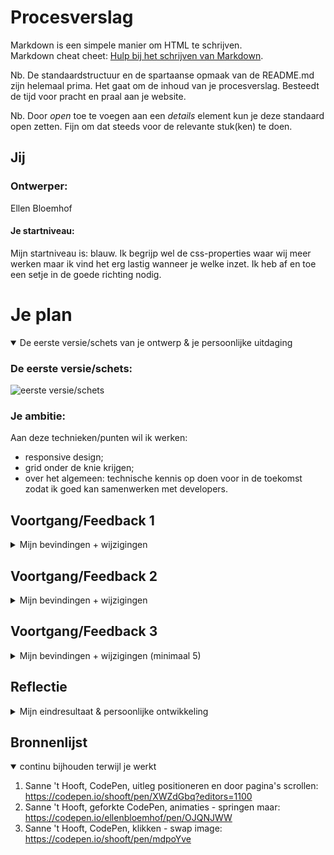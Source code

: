 # Procesverslag
Markdown is een simpele manier om HTML te schrijven.  
Markdown cheat cheet: [Hulp bij het schrijven van Markdown](https://github.com/adam-p/markdown-here/wiki/Markdown-Cheatsheet).

Nb. De standaardstructuur en de spartaanse opmaak van de README.md zijn helemaal prima. Het gaat om de inhoud van je procesverslag. Besteedt de tijd voor pracht en praal aan je website.

Nb. Door *open* toe te voegen aan een *details* element kun je deze standaard open zetten. Fijn om dat steeds voor de relevante stuk(ken) te doen.

## Jij

### Ontwerper:
Ellen Bloemhof

#### Je startniveau:
Mijn startniveau is: blauw.
Ik begrijp wel de css-properties waar wij meer werken maar ik vind het erg lastig wanneer je welke inzet. Ik heb af en toe een setje in de goede richting nodig.

# Je plan

<details open>
  <summary>De eerste versie/schets van je ontwerp & je persoonlijke uitdaging</summary>

  ### De eerste versie/schets:
  <img src="readme-images/ontwerp1.png" width="375px" alt="eerste versie/schets">

  ### Je ambitie: 
  Aan deze technieken/punten wil ik werken:
  - responsive design;
  - grid onder de knie krijgen;
  - over het algemeen: technische kennis op doen voor in de toekomst zodat ik goed kan samenwerken met developers.
</details>

## Voortgang/Feedback 1

<details>
  <summary>Mijn bevindingen + wijzigingen</summary>
Ik heb dinsdag 10 mei samen met Mirte gekeken naar mijn concept.

  ### Bevinding 1:
Mijn concept was niet specifiek gericht op mijn onderwerp, Animal Crossing, en kon worden toegepast op andere onderwerpen. Wij hebben samen gekeken naar hoe wij het meer kunnen toepassen op mijn onderwerp.

  #### oplossing:
  De sfeer van het geheel moet worden aangepast. Steeds als je een game selecteert door op de controller te klikken dan wordt de achtergrond aangepast naar het specifieke jaar dat de game is uitgekomen met kleine elementen die echt gericht zijn op de game.

  ### Bevinding 2:
Ik had nog geen eastereggs, daar had ik moeite mee. Wij hebben hier met z'n tweetjes hierover gebrainstormt.

  #### oplossing:
  **Eerste element vanuit de game:** Ergens onderin op de pagina komt een katapult tevoorschijn en als deze omhoog komt zal er een ballonnetje met een kadootje door het beeld zweven - als je de katapult selecteert knapt deze kapot. 

  **Tweede element vanuit de game:** Als je in de game aan bomen schud valt er fruit of een blaadje naar beneden. Dat ook toepassen in mijn ontwerp door click of hover toe te voegen waardoor het boompje schud en een element naar beneden valt.

### Bevinding 3:
Er moet meer gebeuren met de controllers in het begin, in mijn concept hebben ze tot nu toe alleen nog maar de functie om te navigeren naar het jaar. 

  #### oplossing:
  Gaan spelen met hover op de elementen, als de bezoeker er overheen hovert de controler laten bewegen en/of het geluid afspelen van de spelcomputer.

  ### Feedback op Miro en aanpassingen in beeld:
<img src="readme-images/eerste-feedback.png" width="375px" alt="eerste versie/schets">
</details>

## Voortgang/Feedback 2

<details>
  <summary>Mijn bevindingen + wijzigingen</summary>
  Maandag 16 mei heb ik samen met Tamar gekeken naar mijn ontwerp.

  ### Bevinding 1:
  Het viel mij op dat positioneren is nog niet helemaal goed gegaan, mijn ontwerp zag er anders uit op haar beeldscherm dan bij mij.

  #### oplossing:
  Aantekening gemaakt hiervan en Sanne om hulp gevraagd, ik had elementen niet op de juiste plek geplaatst waardoor uitlijnen niet lukte. Hij heeft dit voor mij opgelost.

  ### Bevinding 2:
  Omschrijving van wat er nog niet orde was (tekst en afbeeding(en)).

  #### oplossing:
  Beschrijving hoe je het hebt hebt opgelost of als het niet gelukt is hoe je het zou oplossen (tekst en afbeeding(en)).



  ### Bevinding 3:
  ...

</details>



## Voortgang/Feedback 3

<details>
  <summary>Mijn bevindingen + wijzigingen (minimaal 5)</summary>
  
  ### Bevinding 1:
  Omschrijving van wat er nog niet orde was (tekst en afbeeding(en)).

  #### oplossing:
  Beschrijving hoe je het hebt hebt opgelost of als het niet gelukt is hoe je het zou oplossen (tekst en afbeeding(en)).



  ### Bevinding 2:
  Omschrijving van wat er nog niet orde was (tekst en afbeeding(en)).

  #### oplossing:
  Beschrijving hoe je het hebt hebt opgelost of als het niet gelukt is hoe je het zou oplossen (tekst en afbeeding(en)).



  ### Bevinding 3:
  ...

</details>




## Reflectie

<details>
  <summary>Mijn eindresultaat & persoonlijke ontwikkeling</summary>

  ### Je uitkomst - karakteristiek screenshot(s):
  <img src="readme-images/dummy-plaatje.jpg" width="375px" alt="final ontwerp">


  ### Dit ging goed/Heb ik geleerd: 
  Korte omschrijving met plaatje(s)

  <img src="readme-images/dummy-plaatje.jpg" width="375px" alt="top">


  ### Dit was lastig/Is niet gelukt:
  Korte omschrijving met plaatje(s)

  <img src="readme-images/dummy-plaatje.jpg" width="375px" alt="bummer">
</details>

## Bronnenlijst

<details open>
<summary>continu bijhouden terwijl je werkt</summary>

1. Sanne 't Hooft, CodePen, uitleg positioneren en door pagina's scrollen: https://codepen.io/shooft/pen/XWZdGbq?editors=1100
2. Sanne 't Hooft, geforkte CodePen, animaties - springen maar: https://codepen.io/ellenbloemhof/pen/OJQNJWW
3. Sanne 't Hooft, CodePen, klikken - swap image: https://codepen.io/shooft/pen/mdpoYve
</details>